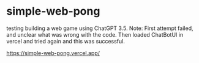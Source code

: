 # simple-web-pong

testing building a web game using ChatGPT 3.5. Note: First attempt failed, and unclear what was wrong with the code. Then loaded ChatBotUI in vercel and tried again and this was successful. 

https://simple-web-pong.vercel.app/


